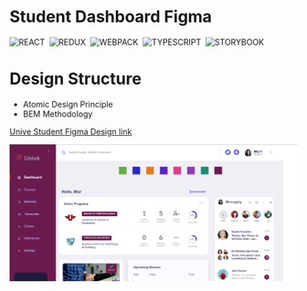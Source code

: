 # Student Dashboard Figma 

![REACT](https://place-hold.it/80x33/433/fff?text=REACT&bold)&nbsp;
![REDUX](https://place-hold.it/80x33/506/fff?text=REDUX&bold)&nbsp;
![WEBPACK](https://place-hold.it/100x33/042/fff?text=WEBPACK&bold)&nbsp;
![TYPESCRIPT](https://place-hold.it/130x33/104/fff?text=TYPESCRIPT&bold)&nbsp;
![STORYBOOK](https://place-hold.it/130x33/411/fff?text=STORYBOOK&bold)&nbsp;

# Design Structure
<ul>
  <li>Atomic Design Principle</li>
  <li> BEM Methodology</li>
</ul>


[Unive Student Figma Design  link](https://www.figma.com/file/3o1SF06Sz3pCaB2GXCTsxV/Student-Dashboard)

![Unive Student Figma](figma.PNG)

